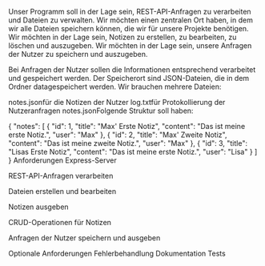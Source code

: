 Unser Programm soll in der Lage sein, REST-API-Anfragen zu verarbeiten und Dateien zu verwalten. Wir möchten einen zentralen Ort haben, in dem wir alle Dateien speichern können, die wir für unsere Projekte benötigen. Wir möchten in der Lage sein, Notizen zu erstellen, zu bearbeiten, zu löschen und auszugeben. Wir möchten in der Lage sein, unsere Anfragen der Nutzer zu speichern und auszugeben.

Bei Anfragen der Nutzer sollen die Informationen entsprechend verarbeitet und gespeichert werden. Der Speicherort sind JSON-Dateien, die in dem Ordner datagespeichert werden. Wir brauchen mehrere Dateien:

notes.jsonfür die Notizen der Nutzer
log.txtfür Protokollierung der Nutzeranfragen
notes.jsonFolgende Struktur soll haben:

{
  "notes": [
    {
      "id": 1,
      "title": "Max' Erste Notiz",
      "content": "Das ist meine erste Notiz.",
      "user": "Max"
    },
    {
      "id": 2,
      "title": "Max' Zweite Notiz",
      "content": "Das ist meine zweite Notiz.",
      "user": "Max"
    },
    {
      "id": 3,
      "title": "Lisas Erste Notiz",
      "content": "Das ist meine erste Notiz.",
      "user": "Lisa"
    }
  ]
}
Anforderungen
Express-Server

REST-API-Anfragen verarbeiten

Dateien erstellen und bearbeiten

Notizen ausgeben

CRUD-Operationen für Notizen

Anfragen der Nutzer speichern und ausgeben

Optionale Anforderungen
Fehlerbehandlung
Dokumentation
Tests